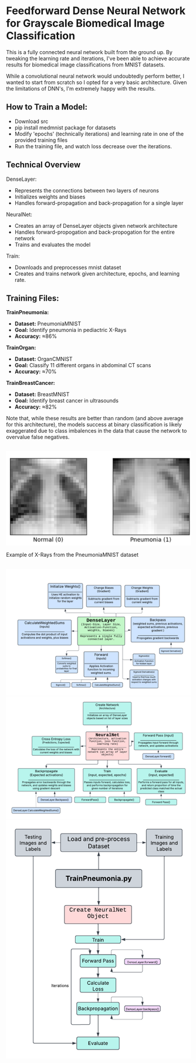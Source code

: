 # **Feedforward Dense Neural Network for Grayscale Biomedical Image Classification**

This is a fully connected neural network built from the ground up. By tweaking the learning rate and iterations, I've been able to achieve accurate results for biomedical image classifications from MNIST datasets. 

While a convolutional neural network would undoubtedly perform better, I wanted to start from scratch so I opted for a very basic architecture. Given the limitations of DNN's, I'm extremely happy with the results.

## How to Train a Model:
* Download src
* pip install medmnist package for datasets
* Modify 'epochs' (technically iterations) and learning rate in one of the provided training files
* Run the training file, and watch loss decrease over the iterations.

## Technical Overview
DenseLayer:
* Represents the connections between two layers of neurons
* Initializes weights and biases
* Handles forward-propagation and back-propagation for a single layer

NeuralNet:
* Creates an array of DenseLayer objects given network architecture
* Handles forward-propogation and back-propogation for the entire network
* Trains and evaluates the model

Train:
* Downloads and preprocesses mnist dataset
* Creates and trains network given architecture, epochs, and learning rate.

## Training Files:
**TrainPneumonia:** 
  * **Dataset:** PneumoniaMNIST
  * **Goal:** Identify pneumonia in pediactric X-Rays
  * **Accuracy:** ≈86%
  
**TrainOrgan:**
  * **Dataset:** OrganCMNIST
  * **Goal:** Classify 11 different organs in abdominal CT scans
  * **Accuracy:** ≈70%
    
**TrainBreastCancer:**
  * **Dataset:** BreastMNIST
  * **Goal:** Identify breast cancer in ultrasounds
  * **Accuracy:** ≈82%



Note that, while these results are better than random (and above average for this architecture), the models success at binary classification is likely exaggerated due to class imbalences in the data that cause the network to overvalue false negatives.
##
##
![alt text](https://github.com/nathanielce24/Feedforward-Neural-Net/blob/main/Flowcharts/PneumImg.png?raw=true)

Example of X-Rays from the PneumoniaMNIST dataset
## 
##
![alt text](https://github.com/nathanielce24/Feedforward-Neural-Net/blob/main/Flowcharts/DenseLayer1.png?raw=true)
![alt text](https://github.com/nathanielce24/Feedforward-Neural-Net/blob/main/Flowcharts/NeuralNet_1.png?raw=true)
![alt text](https://github.com/nathanielce24/Feedforward-Neural-Net/blob/main/Flowcharts/Train2.png?raw=true)

